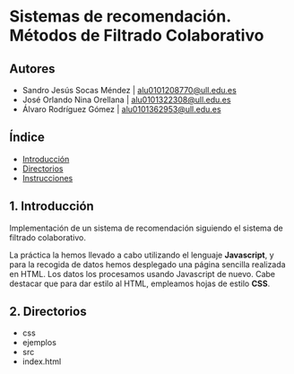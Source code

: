 # Sistemas de recomendación. Métodos de Filtrado Colaborativo

## Autores
* Sandro Jesús Socas Méndez  | alu0101208770@ull.edu.es
* José Orlando Nina Orellana | alu0101322308@ull.edu.es
* Álvaro Rodríguez Gómez     | alu0101362953@ull.edu.es

## Índice 
* [Introducción](#id1)
* [Directorios](#id2)
* [Instrucciones](#id3)

<a name="id1"></a>
## 1. Introducción 

Implementación de un sistema de recomendación siguiendo el sistema de filtrado colaborativo. 

La práctica la hemos llevado a cabo utilizando el lenguaje **Javascript**, y para la recogida de datos hemos desplegado una página sencilla realizada en HTML. Los datos los procesamos usando Javascript de nuevo.
Cabe destacar que para dar estilo al HTML, empleamos hojas de estilo **CSS**.

<a name="id2"></a>
## 2. Directorios

* css
* ejemplos
* src
* index.html
